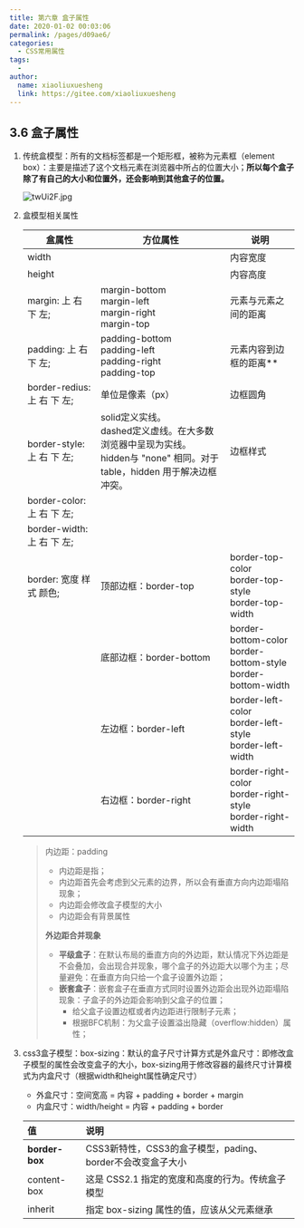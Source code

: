 ```yaml
---
title: 第六章 盒子属性
date: 2020-01-02 00:03:06
permalink: /pages/d09ae6/
categories:
  - CSS常用属性
tags:
  - 
author: 
  name: xiaoliuxuesheng
  link: https://gitee.com/xiaoliuxuesheng
---
```

## 3.6 盒子属性

1. 传统盒模型：所有的文档标签都是一个矩形框，被称为元素框（element box）：主要是描述了这个文档元素在浏览器中所占的位置大小；**所以每个盒子除了有自己的大小和位置外，还会影响到其他盒子的位置。**

   <img src="https://s1.ax1x.com/2020/06/04/twUi2F.jpg" alt="twUi2F.jpg" border="0" />

2. 盒模型相关属性

   | 盒属性                      | 方位属性                                                     | 说明                                                         |
   | --------------------------- | ------------------------------------------------------------ | ------------------------------------------------------------ |
   | width                       |                                                              | 内容宽度                                                     |
   | height                      |                                                              | 内容高度                                                     |
   | margin: 上 右 下 左;        | margin-bottom<br/>margin-left<br/>margin-right<br/>margin-top | 元素与元素之间的距离                                         |
   | padding: 上 右 下 左;       | padding-bottom<br/>padding-left<br/>padding-right<br/>padding-top | 元素内容到边框的距离**                                       |
   | border-redius: 上 右 下 左; | 单位是像素（px）                                             | 边框圆角                                                     |
   | border-style: 上 右 下 左;  | solid定义实线。<br />dashed定义虚线。在大多数浏览器中呈现为实线。<br />hidden与 "none" 相同。对于table，hidden 用于解决边框冲突。 | 边框样式                                                     |
   | border-color: 上 右 下 左;  |                                                              |                                                              |
   | border-width: 上 右 下 左;  |                                                              |                                                              |
   | border: 宽度 样式 颜色;     | 顶部边框：border-top                                         | border-top-color<br />border-top-style<br />border-top-width |
   |                             | 底部边框：border-bottom                                      | border-bottom-color<br />border-bottom-style<br />border-bottom-width |
   |                             | 左边框：border-left                                          | border-left-color<br />border-left-style<br />border-left-width |
   |                             | 右边框：border-right                                         | border-right-color<br />border-right-style<br />border-right-width |

   > 内边距：padding
   >
   > - 内边距是指；
   > - 内边距首先会考虑到父元素的边界，所以会有垂直方向内边距塌陷现象；
   > - 内边距会修改盒子模型的大小
   > - 内边距会有背景属性
   >
   > **外边距合并现象**
   >
   > - **平级盒子**：在默认布局的垂直方向的外边距，默认情况下外边距是不会叠加，会出现合并现象，哪个盒子的外边距大以哪个为主；尽量避免：在垂直方向只给一个盒子设置外边距；
   > - **嵌套盒子**：嵌套盒子在垂直方式同时设置外边距会出现外边距塌陷现象：子盒子的外边距会影响到父盒子的位置；
   >   - 给父盒子设置边框或者内边距进行限制子元素；
   >   - 根据BFC机制：为父盒子设置溢出隐藏（overflow:hidden）属性；

3. css3盒子模型：box-sizing：默认的盒子尺寸计算方式是外盒尺寸：即修改盒子模型的属性会改变盒子的大小，box-sizing用于修改容器的最终尺寸计算模式为内盒尺寸（根据width和height属性确定尺寸）

   - 外盒尺寸：空间宽高 = 内容 + padding + border + margin
   - 内盒尺寸：width/height = 内容 + padding + border

   | 值             | 说明                                                       |
   | :------------- | :--------------------------------------------------------- |
   | **border-box** | CSS3新特性，CSS3的盒子模型，pading、border不会改变盒子大小 |
   | content-box    | 这是 CSS2.1 指定的宽度和高度的行为。传统盒子模型           |
   | inherit        | 指定 box-sizing 属性的值，应该从父元素继承                 |
